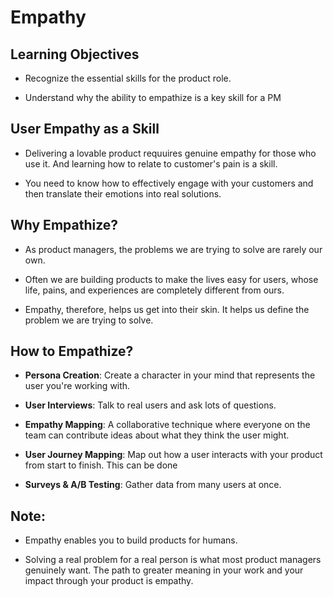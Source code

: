 # Empathy

## Learning Objectives

 - Recognize the essential skills for the product role.

 - Understand why the ability to empathize is a key skill for a PM

 ## User Empathy as a Skill

  - Delivering a lovable product requuires genuine empathy for those who use it. And learning how to relate to customer's pain is a skill. 

  - You need to know how to effectively engage with your customers and then translate their emotions into real solutions.

## Why Empathize?

  - As product managers, the problems we are trying to solve are rarely our own.

  - Often we are building products to make the lives easy for users, whose life, pains, and experiences are completely different from ours.

  - Empathy, therefore, helps us get into their skin. It helps us define the problem we are trying to solve.


## How to Empathize?

  - **Persona Creation**: Create a character in your mind that represents the user you're working with.

  - **User Interviews**: Talk to real users and ask lots of questions.

  - **Empathy Mapping**: A collaborative technique where everyone on the team can contribute ideas about what they think the user might.

  - **User Journey Mapping**: Map out how a user interacts with your product from start to finish. This can be done

  - **Surveys & A/B Testing**: Gather data from many users at once.


## Note:

  - Empathy enables you to build products for humans.

  - Solving a real problem for a real person is what most product managers genuinely want. The path to greater meaning in your work and your impact through your product is empathy.
